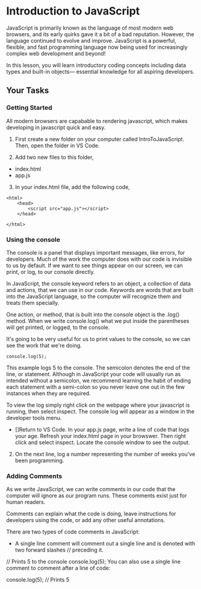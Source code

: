 # Introduction to JavaScript

JavaScript is primarily known as the language of most modern web browsers, and its early quirks gave it a bit of a bad reputation. However, the language continued to evolve and improve. JavaScript is a powerful, flexible, and fast programming language now being used for increasingly complex web development and beyond!

In this lesson, you will learn introductory coding concepts including data types and built-in objects— essential knowledge for all aspiring developers.

## Your Tasks

### Getting Started

All modern browsers are capabable to rendering javascript, which makes developing in javascript quick and easy. 

1. First create a new folder on your computer called IntroToJavaScript.  Then, open the folder in VS Code.

2. Add two new files to this folder, 

- index.html
- app.js

3. In your index.html file, add the following code,

```
<html>
    <head>
        <script src="app.js"></script>
    </head>

</html>
``` 

### Using the console

The console is a panel that displays important messages, like errors, for developers. Much of the work the computer does with our code is invisible to us by default. If we want to see things appear on our screen, we can print, or log, to our console directly.

In JavaScript, the console keyword refers to an object, a collection of data and actions, that we can use in our code. Keywords are words that are built into the JavaScript language, so the computer will recognize them and treats them specially.

One action, or method, that is built into the console object is the .log() method. When we write console.log() what we put inside the parentheses will get printed, or logged, to the console.

It's going to be very useful for us to print values to the console, so we can see the work that we're doing.

```
console.log(5);

```
This example logs 5 to the console. The semicolon denotes the end of the line, or statement. Although in JavaScript your code will usually run as intended without a semicolon, we recommend learning the habit of ending each statement with a semi-colon so you never leave one out in the few instances when they are required.

To view the log simply right click on the webpage where your javascript is running, then select inspect.  The console log will appear as a window in the developer tools menu. 

- []Return to VS Code.  In your app.js page, write a line of code that logs your age.  Refresh your index.html page in your browswer.  Then right click and select inspect. Locate the console window to see the output.

2.  On the next line, log a number representing the number of weeks you've been programming.

### Adding Comments

As we write JavaScript, we can write comments in our code that the computer will ignore as our program runs. These comments exist just for human readers.

Comments can explain what the code is doing, leave instructions for developers using the code, or add any other useful annotations.

There are two types of code comments in JavaScript:

- A single line comment will comment out a single line and is denoted with two forward slashes // preceding it.

// Prints 5 to the console
console.log(5);
You can also use a single line comment to comment after a line of code:

console.log(5);  // Prints 5

















